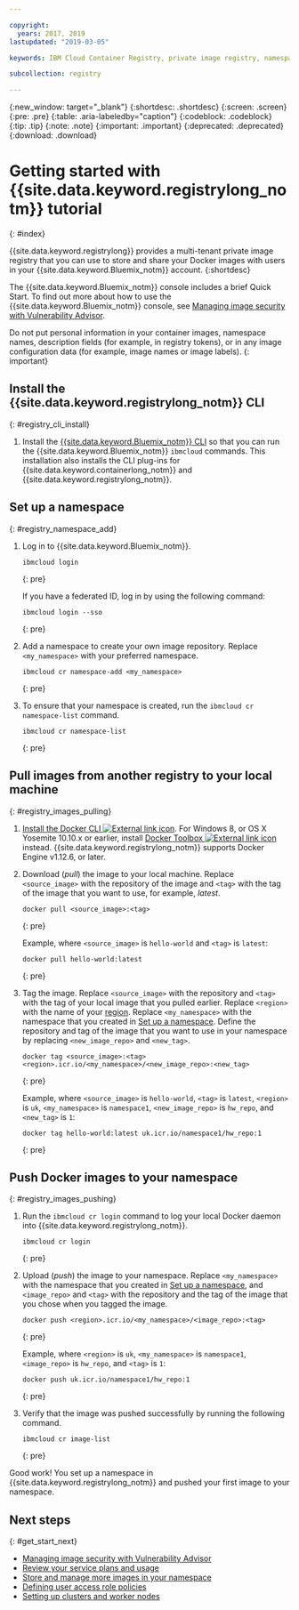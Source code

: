 ```yaml
---

copyright:
  years: 2017, 2019
lastupdated: "2019-03-05"

keywords: IBM Cloud Container Registry, private image registry, namespaces, image security, cli, namespaces, tutorial, Docker, images, registry

subcollection: registry

---
```


{:new_window: target="_blank"}
{:shortdesc: .shortdesc}
{:screen: .screen}
{:pre: .pre}
{:table: .aria-labeledby="caption"}
{:codeblock: .codeblock}
{:tip: .tip}
{:note: .note}
{:important: .important}
{:deprecated: .deprecated}
{:download: .download}

# Getting started with {{site.data.keyword.registrylong_notm}} tutorial
{: #index}

{{site.data.keyword.registrylong}} provides a multi-tenant private image registry that you can use to store and share your Docker images with users in your {{site.data.keyword.Bluemix_notm}} account.
{:shortdesc}

The {{site.data.keyword.Bluemix_notm}} console includes a brief Quick Start. To find out more about how to use the {{site.data.keyword.Bluemix_notm}} console, see [Managing image security with Vulnerability Advisor](/docs/services/va?topic=va-va_index).

Do not put personal information in your container images, namespace names, description fields (for example, in registry tokens), or in any image configuration data (for example, image names or image labels).
{: important}

## Install the {{site.data.keyword.registrylong_notm}} CLI
{: #registry_cli_install}

1. Install the [{{site.data.keyword.Bluemix_notm}} CLI](/docs/cli?topic=cloud-cli-ibmcloud-cli#ibmcloud-cli) so that you can run the {{site.data.keyword.Bluemix_notm}} `ibmcloud` commands. This installation also installs the CLI plug-ins for {{site.data.keyword.containerlong_notm}} and {{site.data.keyword.registrylong_notm}}.

## Set up a namespace
{: #registry_namespace_add}

1. Log in to {{site.data.keyword.Bluemix_notm}}.

   ```
   ibmcloud login
   ```
   {: pre}

   If you have a federated ID, log in by using the following command:

   ```
   ibmcloud login --sso
   ```
   {: pre}

2. Add a namespace to create your own image repository. Replace `<my_namespace>` with your preferred namespace.

   ```
   ibmcloud cr namespace-add <my_namespace>
   ```
   {: pre}

3. To ensure that your namespace is created, run the `ibmcloud cr namespace-list` command.

   ```
   ibmcloud cr namespace-list
   ```
   {: pre}

## Pull images from another registry to your local machine
{: #registry_images_pulling}

1. [Install the Docker CLI ![External link icon](../../icons/launch-glyph.svg "External link icon")](https://www.docker.com/community-edition#/download). For Windows 8, or OS X Yosemite 10.10.x or earlier, install [Docker Toolbox ![External link icon](../../icons/launch-glyph.svg "External link icon")](https://docs.docker.com/toolbox/) instead. {{site.data.keyword.registrylong_notm}} supports Docker Engine v1.12.6, or later.

2. Download (_pull_) the image to your local machine. Replace `<source_image>` with the repository of the image and `<tag>` with the tag of the image that you want to use, for example, _latest_.

   ```
   docker pull <source_image>:<tag>
   ```
   {: pre}

   Example, where `<source_image>` is `hello-world` and `<tag>` is `latest`:

   ```
   docker pull hello-world:latest
   ```
   {: pre}

3. Tag the image. Replace `<source_image>` with the repository and `<tag>` with the tag of your local image that you pulled earlier. Replace `<region>` with the name of your [region](/docs/services/Registry?topic=registry-registry_overview#registry_regions). Replace `<my_namespace>` with the namespace that you created in [Set up a namespace](/docs/services/Registry?topic=registry-index#registry_namespace_add). Define the repository and tag of the image that you want to use in your namespace by replacing `<new_image_repo>` and `<new_tag>`.

   ```
   docker tag <source_image>:<tag> <region>.icr.io/<my_namespace>/<new_image_repo>:<new_tag>
   ```
   {: pre}

   Example, where `<source_image>` is `hello-world`, `<tag>` is `latest`, `<region>` is `uk`, `<my_namespace>` is `namespace1`, `<new_image_repo>` is `hw_repo`, and `<new_tag>` is `1`:

   ```
   docker tag hello-world:latest uk.icr.io/namespace1/hw_repo:1
   ```
   {: pre}

## Push Docker images to your namespace
{: #registry_images_pushing}

1. Run the `ibmcloud cr login` command to log your local Docker daemon into {{site.data.keyword.registrylong_notm}}.

   ```
   ibmcloud cr login
   ```
   {: pre}

2. Upload (_push_) the image to your namespace. Replace `<my_namespace>` with the namespace that you created in [Set up a namespace](/docs/services/Registry?topic=registry-index#registry_namespace_add), and `<image_repo>` and `<tag>` with the repository and the tag of the image that you chose when you tagged the image.

   ```
   docker push <region>.icr.io/<my_namespace>/<image_repo>:<tag>
   ```
   {: pre}
   
   Example, where `<region>` is `uk`, `<my_namespace>` is `namespace1`, `<image_repo>` is `hw_repo`, and `<tag>` is `1`:

   ```
   docker push uk.icr.io/namespace1/hw_repo:1
   ```
   {: pre}

3. Verify that the image was pushed successfully by running the following command.

   ```
   ibmcloud cr image-list
   ```
   {: pre}

Good work! You set up a namespace in {{site.data.keyword.registrylong_notm}} and pushed your first image to your namespace.

## Next steps
{: #get_start_next}

- [Managing image security with Vulnerability Advisor](/docs/services/va?topic=va-va_index)
- [Review your service plans and usage](/docs/services/Registry?topic=registry-registry_overview#registry_plans)
- [Store and manage more images in your namespace](/docs/services/Registry?topic=registry-registry_images_)
- [Defining user access role policies](/docs/services/Registry?topic=registry-user#user)
- [Setting up clusters and worker nodes](/docs/containers?topic=containers-clusters#clusters)
